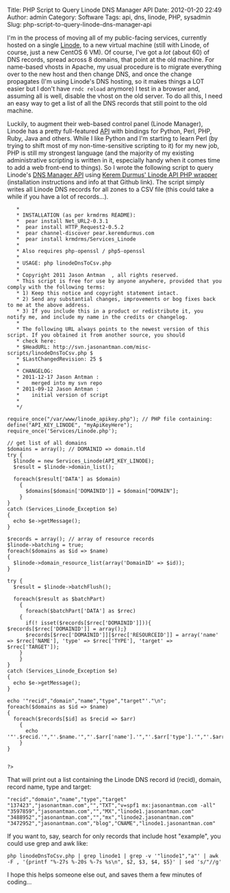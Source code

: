 Title: PHP Script to Query Linode DNS Manager API
Date: 2012-01-20 22:49
Author: admin
Category: Software
Tags: api, dns, linode, PHP, sysadmin
Slug: php-script-to-query-linode-dns-manager-api

I'm in the process of moving all of my public-facing services, currently
hosted on a single
[Linode](http://www.linode.com/?r=5c8ad2931b410b55455aadbcf0a8d86d6f698a91),
to a new virtual machine (still with Linode, of course, just a new
CentOS 6 VM). Of course, I've got a *lot* (about 60) of DNS records,
spread across 8 domains, that point at the old machine. For name-based
vhosts in Apache, my usual procedure is to migrate everything over to
the new host and then change DNS, and once the change propagates (I'm
using Linode's DNS hosting, so it makes things a LOT easier but I don't
have `rndc reload` anymore) I test in a browser and, assuming all is
well, disable the vhost on the old server. To do all this, I need an
easy way to get a list of all the DNS records that still point to the
old machine.

Luckily, to augment their web-based control panel (Linode Manager),
Linode has a pretty full-featured [API](http://www.linode.com/api/) with
bindings for Python, Perl, PHP, Ruby, Java and others. While I like
Python and I'm starting to learn Perl (by trying to shift most of my
non-time-sensitive scripting to it) for my new job, PHP is still my
strongest language (and the majority of my existing administrative
scripting is written in it, especially handy when it comes time to add a
web front-end to things). So I wrote the following script to query
Linode's [DNS Manager API](http://www.linode.com/api/dns) using [Kerem
Durmus' Linode API PHP wrapper](https://github.com/krmdrms/linode/)
(installation instructions and info at that Github link). The script
simply writes all Linode DNS records for all zones to a CSV file (this
could take a while if you have a lot of records...).

~~~~{.php}
   *
   * INSTALLATION (as per krmdrms README):
   *  pear install Net_URL2-0.3.1
   *  pear install HTTP_Request2-0.5.2
   *  pear channel-discover pear.keremdurmus.com
   *  pear install krmdrms/Services_Linode
   *
   * Also requires php-openssl / php5-openssl
   *
   * USAGE: php linodeDnsToCsv.php
   *
   * Copyright 2011 Jason Antman  , all rights reserved.
   * This script is free for use by anyone anywhere, provided that you comply with the following terms:
   * 1) Keep this notice and copyright statement intact.
   * 2) Send any substantial changes, improvements or bog fixes back to me at the above address.
   * 3) If you include this in a product or redistribute it, you notify me, and include my name in the credits or changelog.
   *
   * The following URL always points to the newest version of this script. If you obtained it from another source, you should
   * check here:
   * $HeadURL: http://svn.jasonantman.com/misc-scripts/linodeDnsToCsv.php $
   * $LastChangedRevision: 25 $
   *
   * CHANGELOG:
   * 2011-12-17 Jason Antman :
   *    merged into my svn repo
   * 2011-09-12 Jason Antman :
   *    initial version of script
   *
   */

require_once("/var/www/linode_apikey.php"); // PHP file containing:   define("API_KEY_LINODE", "myApiKeyHere");
require_once('Services/Linode.php');

// get list of all domains
$domains = array(); // DOMAINID => domain.tld
try {
  $linode = new Services_Linode(API_KEY_LINODE);
  $result = $linode->domain_list();

  foreach($result['DATA'] as $domain)
    {
      $domains[$domain['DOMAINID']] = $domain["DOMAIN"];
    }
}
catch (Services_Linode_Exception $e)
{
  echo $e->getMessage();
}

$records = array(); // array of resource records
$linode->batching = true;
foreach($domains as $id => $name)
{
  $linode->domain_resource_list(array('DomainID' => $id));
}

try {
  $result = $linode->batchFlush();
  
  foreach($result as $batchPart)
    {
      foreach($batchPart['DATA'] as $rrec)
    {
      if(! isset($records[$rrec['DOMAINID']])){ $records[$rrec['DOMAINID']] = array();}
      $records[$rrec['DOMAINID']][$rrec['RESOURCEID']] = array('name' => $rrec['NAME'], 'type' => $rrec['TYPE'], 'target' => $rrec['TARGET']);
    }
    }
}
catch (Services_Linode_Exception $e)
{
  echo $e->getMessage();
}

echo '"recid","domain","name","type","target"'."\n";
foreach($domains as $id => $name)
{
  foreach($records[$id] as $recid => $arr)
    {
      echo '"'.$recid.'","'.$name.'","'.$arr['name'].'","'.$arr['type'].'","'.$arr['target']."\"\n";
    }
}


?>
~~~~

That will print out a list containing the Linode DNS record id (recid),
domain, record name, type and target:

~~~~{.text}
"recid","domain","name","type","target"
"137423","jasonantman.com","","TXT","v=spf1 mx:jasonantman.com -all"
"3597859","jasonantman.com","","MX","linode1.jasonantman.com"
"3488952","jasonantman.com","","mx","linode2.jasonantman.com"
"3472952","jasonantman.com","blog","CNAME","linode1.jasonantman.com"
~~~~

If you want to, say, search for only records that include host
"example", you could use grep and awk like:

~~~~{.bash}
php linodeDnsToCsv.php | grep linode1 | grep -v '"linode1","a"' | awk -F , '{printf "%-27s %-20s %-7s %s\n", $2, $3, $4, $5}' | sed 's/"//g'
~~~~

I hope this helps someone else out, and saves them a few minutes of
coding...
